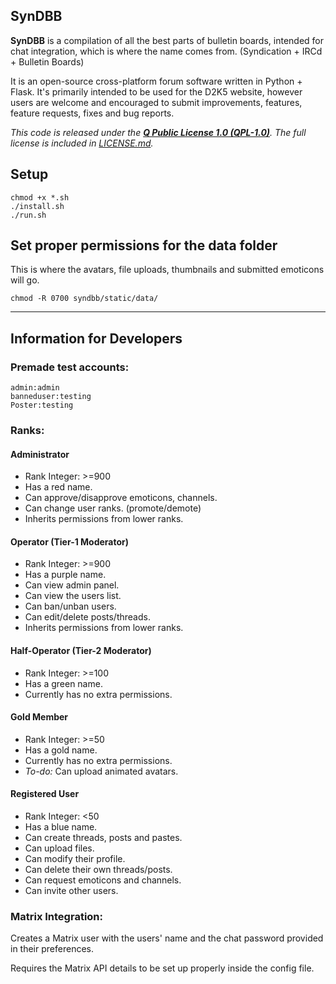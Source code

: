 ## SynDBB

**SynDBB** is a compilation of all the best parts of bulletin boards, intended for chat integration, which is where the name comes from. (Syndication + IRCd + Bulletin Boards)

It is an open-source cross-platform forum software written in Python + Flask. It's primarily intended to be used for the D2K5 website, however users are welcome and encouraged to submit improvements, features, feature requests, fixes and bug reports.

*This code is released under the **[Q Public License 1.0 (QPL-1.0)](https://tldrlegal.com/license/q-public-license-1.0-(qpl-1.0)#summary "QPL-1.0")**. The full license is included in [LICENSE.md](LICENSE.md).*

## Setup
    chmod +x *.sh
    ./install.sh
    ./run.sh

## Set proper permissions for the data folder
This is where the avatars, file uploads, thumbnails and submitted emoticons will go.

`chmod -R 0700 syndbb/static/data/`

----------

## Information for Developers

### Premade test accounts:

    admin:admin
    banneduser:testing
    Poster:testing

### Ranks:

#### Administrator

* Rank Integer: >=900
* Has a red name.
* Can approve/disapprove emoticons, channels.
* Can change user ranks. (promote/demote)
* Inherits permissions from lower ranks.


#### Operator (Tier-1 Moderator)

* Rank Integer: >=900
* Has a purple name.
* Can view admin panel.
* Can view the users list.
* Can ban/unban users.
* Can edit/delete posts/threads.
* Inherits permissions from lower ranks.

#### Half-Operator (Tier-2 Moderator)

* Rank Integer: >=100
* Has a green name.
* Currently has no extra permissions.

#### Gold Member

* Rank Integer: >=50
* Has a gold name.
* Currently has no extra permissions.
* *To-do:* Can upload animated avatars.

#### Registered User

* Rank Integer: <50
* Has a blue name.
* Can create threads, posts and pastes. 
* Can upload files.
* Can modify their profile.
* Can delete their own threads/posts.
* Can request emoticons and channels.
* Can invite other users.

### Matrix Integration:

Creates a Matrix user with the users' name and the chat password provided in their preferences.

Requires the Matrix API details to be set up properly inside the config file.